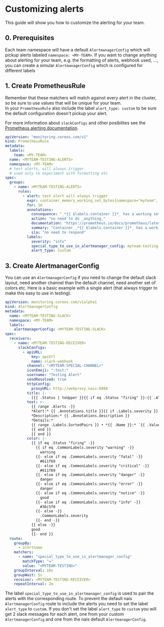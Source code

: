 # Customizing alerts

This guide will show you how to customize the alerting for your team.

## 0. Prerequisites

Each team namespace will have a default `AlertmanagerConfig` which will pickup alerts labeled `namespace: <MY-TEAM>`. If you want to change anything about alerting for your team, e.g. the formatting of alerts, webhook used, ..., you can create a simular `AlertmanagerConfig` which is configured for different labels

## 1. Create PrometheusRule

Remember that these matchers will match against every alert in the cluster, so be sure to use values that will be unique for your team.  
In your `PrometheusRule` also include the label `alert_type: custom` to be sure the default configuration doesn't pickup your alert.

For more information about `slackConfigs` and other posibilites see the [Prometheus alerting documentation](https://prometheus.io/docs/alerting/latest/configuration/#slack_config).

```yaml hl_lines="5-7 12 25-26"
apiVersion: "monitoring.coreos.com/v1"
kind: PrometheusRule
metadata:
  labels:
    team: <MY-TEAM>
  name: <MYTEAM-TESTING-ALERTS>
  namespace: <MY-TEAM>
  # test alerts, will always trigger
  # used only to experiment with formatting etc
spec:
  groups:
    - name: <MYTEAM-TESTING-ALERTS>
      rules:
        - alert: test alert will always trigger
          expr: container_memory_working_set_bytes{namespace="myteam", container="myteam-myapp"} > 99
          for: 1m
          annotations:
            consequence: "_*{{ $labels.container }}*_ has a working set of {{ $value }} bytes, there is no consequence"
            action: "no need to do _anything_"
            documentation: "https://prometheus.io/docs/prometheus/latest/querying/basics/"
            summary: "Container _*{{ $labels.container }}*_ has a working set of {{ $value }} bytes."
            sla: "no need to respond"
          labels:
            severity: "info"
            special_type_to_use_in_alertmanager_config: myteam-testing
            alert_type: custom
```

## 3. Create AlertmanagerConfig

You can use an `AlertmanagerConfig` if you need to change the default slack layout,
need another channel than the default channel, need another set of colors etc.
Here is a basic example with a single alert (that always trigger to make this easy to use in testing).

```yaml hl_lines="4-7 10 15 57 59 62"
apiVersion: monitoring.coreos.com/v1alpha1
kind: AlertmanagerConfig
metadata:
  name: <MYTEAM-TESTING-SLACK>
  namespace: <MY-TEAM>
  labels:
    alertmanagerConfig: <MYTEAM-TESTING-SLACK>
spec:
  receivers:
    - name: <MYTEAM-TESTING-RECEIVER>
      slackConfigs:
        - apiURL:
            key: apiUrl
            name: slack-webhook
          channel: "<MYTEAM-SPECIAL-CHANNEL>"
          iconEmoji: ":test:"
          username: "Testing Alert"
          sendResolved: true
          httpConfig:
            proxyURL: http://webproxy.nais:8088
          title: |-
            [{{ .Status | toUpper }}{{ if eq .Status "firing" }}:{{ .Alerts.Firing | len }}{{ end }}] {{ .CommonLabels.alertname }}
          text: >-
            {{ range .Alerts -}}
            *Alert:* {{ .Annotations.title }}{{ if .Labels.severity }} - `{{ .Labels.severity }}`{{ end }}
            *Description:* {{ .Annotations.description }}
            *Details:*
            {{ range .Labels.SortedPairs }} • *{{ .Name }}:* `{{ .Value }}`
            {{ end }}
            {{ end }}
          color: |-
            {{ if eq .Status "firing" -}}
              {{ if eq .CommonLabels.severity "warning" -}}
                warning
              {{- else if eq .CommonLabels.severity "fatal" -}}
                #611f69
              {{- else if eq .CommonLabels.severity "critical" -}}
                #611f69
              {{- else if eq .CommonLabels.severity "danger" -}}
                danger
              {{- else if eq .CommonLabels.severity "error" -}}
                danger
              {{- else if eq .CommonLabels.severity "notice" -}}
                good
              {{- else if eq .CommonLabels.severity "info" -}}
                #36c5f0
              {{- else -}}
                .CommonLabels.severity
              {{- end -}}
            {{ else -}}
            good
            {{- end }}
  route:
    groupBy:
      - alertname
    matchers:
      - name: "special_type_to_use_in_alertmanager_config"
        matchType: "="
        value: "<MYTEAM-TESTING>"
    groupInterval: 10s
    groupWait: 5s
    receiver: <MYTEAM-TESTING-RECEIVER>
    repeatInterval: 2m
```

The label `special_type_to_use_in_alertmanager_config` is used to pair the alerts with the corresponding route.
To prevent the default nais `AlertmanagerConfig` route to include the alerts you need to
set the label `alert_type` to `custom`. If you don't set the label `alert_type` to `custom` you will get 2
slack messages for each alert, one from your custom `AlertmanagerConfig` and one from the nais default `AlertmanagerConfig`.
